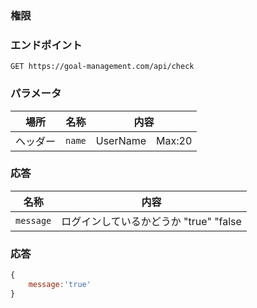 ### 権限


### エンドポイント
```
GET https://goal-management.com/api/check
```


### パラメータ
| 場所  | 名称     | 内容 |
|-----|--------|--|
| ヘッダー  | `name` | UserName　Max:20 |

### 応答
| 名称     | 内容 |
|--------|--|
| `message` | ログインしているかどうか "true" "false|

### 応答
```js
{
    message:'true'
}
```

